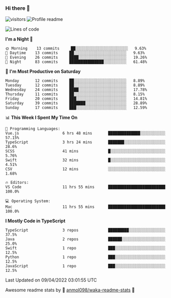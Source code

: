### Hi there 👋  
![visitors](https://visitor-badge.laobi.icu/badge?page_id=leverglowh) ![Profile readme](https://github.com/leverglowh/leverglowh/workflows/Profile%20readme/badge.svg?branch=master)

<!--START_SECTION:waka-->
![Lines of code](https://img.shields.io/badge/From%20Hello%20World%20I%27ve%20Written-18%20Thousand%20lines%20of%20code-blue)

**I'm a Night 🦉** 

```text
🌞 Morning    13 commits     ██░░░░░░░░░░░░░░░░░░░░░░░   9.63% 
🌆 Daytime    13 commits     ██░░░░░░░░░░░░░░░░░░░░░░░   9.63% 
🌃 Evening    26 commits     ████░░░░░░░░░░░░░░░░░░░░░   19.26% 
🌙 Night      83 commits     ███████████████░░░░░░░░░░   61.48%

```
📅 **I'm Most Productive on Saturday** 

```text
Monday       12 commits     ██░░░░░░░░░░░░░░░░░░░░░░░   8.89% 
Tuesday      12 commits     ██░░░░░░░░░░░░░░░░░░░░░░░   8.89% 
Wednesday    24 commits     ████░░░░░░░░░░░░░░░░░░░░░   17.78% 
Thursday     11 commits     ██░░░░░░░░░░░░░░░░░░░░░░░   8.15% 
Friday       20 commits     ███░░░░░░░░░░░░░░░░░░░░░░   14.81% 
Saturday     39 commits     ███████░░░░░░░░░░░░░░░░░░   28.89% 
Sunday       17 commits     ███░░░░░░░░░░░░░░░░░░░░░░   12.59%

```


📊 **This Week I Spent My Time On** 

```text
💬 Programming Languages: 
Vue.js                   6 hrs 48 mins       ██████████████░░░░░░░░░░░   57.15% 
TypeScript               3 hrs 24 mins       ███████░░░░░░░░░░░░░░░░░░   28.6% 
SCSS                     41 mins             █░░░░░░░░░░░░░░░░░░░░░░░░   5.76% 
Swift                    32 mins             █░░░░░░░░░░░░░░░░░░░░░░░░   4.51% 
CSV                      12 mins             ░░░░░░░░░░░░░░░░░░░░░░░░░   1.68%

🔥 Editors: 
VS Code                  11 hrs 55 mins      █████████████████████████   100.0%

💻 Operating System: 
Mac                      11 hrs 55 mins      █████████████████████████   100.0%

```

**I Mostly Code in TypeScript** 

```text
TypeScript               3 repos             █████████░░░░░░░░░░░░░░░░   37.5% 
Java                     2 repos             ██████░░░░░░░░░░░░░░░░░░░   25.0% 
Swift                    1 repo              ███░░░░░░░░░░░░░░░░░░░░░░   12.5% 
Python                   1 repo              ███░░░░░░░░░░░░░░░░░░░░░░   12.5% 
JavaScript               1 repo              ███░░░░░░░░░░░░░░░░░░░░░░   12.5%

```



 Last Updated on 09/04/2022 03:01:55 UTC
<!--END_SECTION:waka-->


Awesome readme stats by :star2: [anmol098/waka-readme-stats](https://github.com/anmol098/waka-readme-stats) :star2:
